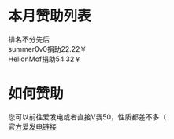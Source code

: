 # 本月赞助列表
排名不分先后<br>
summer0v0捐助22.22￥<br>
HelionMof捐助54.32￥
# 如何赞助
您可以前往爱发电或者直接V我50，性质都差不多（<br>
[官方爱发电链接](https://afdian.net/a/artistic_mc)
